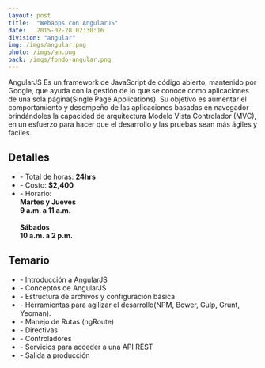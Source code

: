 ```yaml
---
layout: post
title:  "Webapps con AngularJS"
date:   2015-02-28 02:30:16
division: "angular"
img: /imgs/angular.png
photo: /imgs/an.png
back: /imgs/fondo-angular.png
---
```

<div class="description">
	AngularJS Es un framework de JavaScript de código abierto, mantenido por Google, que ayuda con la gestión de lo que se conoce como aplicaciones de una sola página(Single Page Applications). Su objetivo es aumentar el comportamiento y desempeño de las aplicaciones basadas en navegador brindándoles la capacidad de arquitectura Modelo Vista Controlador (MVC), en un esfuerzo para hacer que el desarrollo y las pruebas sean más ágiles y fáciles.
</div>
<div class="details">
	<h2>Detalles</h2>
	<ul>
		<li>- Total de horas: <strong>24hrs</strong></li>
		<li>- Costo: <strong>$2,400</strong></li>
		<li>- Horario:
			<br><strong>Martes y Jueves<br>9 a.m. a 11 a.m.</strong>
			<br><br><strong>Sábados<br>10 a.m. a 2 p.m.</strong>
		</li>
	</ul>
</div>
<div class="course">
	<h2>Temario</h2>
	<ul>
		<li>- Introducción a AngularJS</li>
		<li>- Conceptos de AngularJS</li>
		<li>- Estructura de archivos y configuración básica</li>
		<li>- Herramientas para agilizar el desarrollo(NPM, Bower, Gulp, Grunt, Yeoman).</li>
		<li>- Manejo de Rutas (ngRoute)</li>
		<li>- Directivas</li>
		<li>- Controladores</li>
		<li>- Servicios para acceder a una API REST</li>
		<li>- Salida a producción</li>
	</ul>
</div>